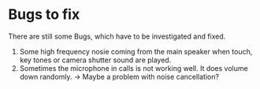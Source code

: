 # Bugs to fix
There are still some Bugs, which have to be investigated and fixed.

1. Some high frequency nosie coming from the main speaker when touch, key tones or camera shutter sound are played.
2. Sometimes the microphone in calls is not working well. It does volume down randomly. -> Maybe a problem with noise cancellation?
